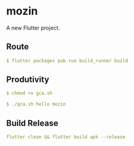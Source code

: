 # mozin

A new Flutter project.

## Route

```yaml
$ flutter packages pub run build_runner build
```

## Produtivity

```yaml
$ chmod +x gca.sh
```

```yaml
$ ./gca.sh hello mozin
```

## Build Release
```yaml
flutter clean && flutter build apk --release
```